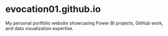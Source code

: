 # evocation01.github.io
My personal portfolio website showcasing Power BI projects, GitHub work, and data visualization expertise.
